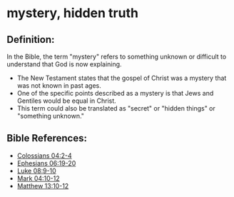 # mystery, hidden truth #

## Definition: ##

In the Bible, the term "mystery" refers to something unknown or difficult to understand that God is now explaining.

* The New Testament states that the gospel of Christ was a mystery that was not known in past ages.
* One of the specific points described as a mystery is that Jews and Gentiles would be equal in Christ.
* This term could also be translated as "secret" or "hidden things" or "something unknown."



## Bible References: ##

* [Colossians 04:2-4](en/tn/col/help/04/02)
* [Ephesians 06:19-20](en/tn/eph/help/06/19)
* [Luke 08:9-10](en/tn/luk/help/08/09)
* [Mark 04:10-12](en/tn/mrk/help/04/10)
* [Matthew 13:10-12](en/tn/mat/help/13/10)